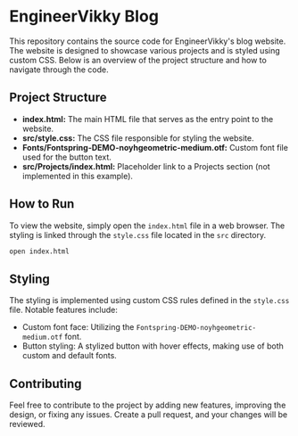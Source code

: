 # EngineerVikky Blog

This repository contains the source code for EngineerVikky's blog website. The website is designed to showcase various projects and is styled using custom CSS. Below is an overview of the project structure and how to navigate through the code.

## Project Structure

- **index.html:** The main HTML file that serves as the entry point to the website.
- **src/style.css:** The CSS file responsible for styling the website.
- **Fonts/Fontspring-DEMO-noyhgeometric-medium.otf:** Custom font file used for the button text.
- **src/Projects/index.html:** Placeholder link to a Projects section (not implemented in this example).

## How to Run

To view the website, simply open the `index.html` file in a web browser. The styling is linked through the `style.css` file located in the `src` directory.

```bash
open index.html
```

## Styling

The styling is implemented using custom CSS rules defined in the `style.css` file. Notable features include:

- Custom font face: Utilizing the `Fontspring-DEMO-noyhgeometric-medium.otf` font.
- Button styling: A stylized button with hover effects, making use of both custom and default fonts.

## Contributing

Feel free to contribute to the project by adding new features, improving the design, or fixing any issues. Create a pull request, and your changes will be reviewed.
